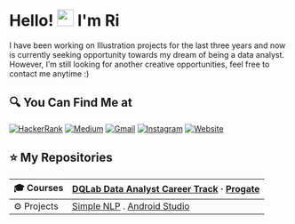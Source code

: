 

# Hello! <img src="https://github.com/TheDudeThatCode/TheDudeThatCode/blob/master/Assets/Hi.gif" width="30px"> I'm Ri

I have been working on Illustration projects for the last three years and now is currently seeking opportunity towards my dream of being a data analyst. However, I’m still looking for another creative opportunities, feel free to contact me anytime :)

## 🔍 You Can Find Me at

<p>
  <a href="https://www.hackerrank.com/yunitarsari" target="_blank"><img alt="HackerRank" src="https://img.shields.io/badge/HackerRank-%32CD32.svg?&style=for-the-badge&logo=hackerrank&logoColor=white" /></a>  
  <a href="https://www.kaggle.com/yunitarsari" target="_blank"><img alt="Medium" src="https://img.shields.io/badge/Kaggle-2C8EBB?&style=for-the-badge&logo=kaggle&logoColor=white" /></a>  
  <a href="mailto:yunitarsari@gmail.com" target="_blank"><img alt="Gmail" src="https://img.shields.io/badge/gmail-D14836?&style=for-the-badge&logo=gmail&logoColor=white"/></a>    
  <a href="https://www.instagram.com/yrtnsari_" target="_blank"><img alt="Instagram" src="https://img.shields.io/badge/instagram-%23E4405F.svg?&style=for-the-badge&logo=instagram&logoColor=white" /></a>  
 <a href="https://yunitaratnasari.wixsite.com/works" target="_blank"><img alt="Website" src="https://img.shields.io/badge/website-%2312100E.svg?&style=for-the-badge&logo=wordpress&logoColor=white" /></a>  
</p>

 ## ⭐ My Repositories

| 🎓 Courses | [DQLab Data Analyst Career Track](https://github.com/yrtnsari/dqlab-data-analyst-career-track) · [Progate](https://github.com/yrtnsari/Progate) |
|:--------|:--------------------|
| ⚙ Projects | [Simple NLP](https://github.com/yrtnsari/Sentiment-Analysis-NLP-with-Python) . [Android Studio](https://github.com/yrtnsari/Android-studio-simple-project) 

##
